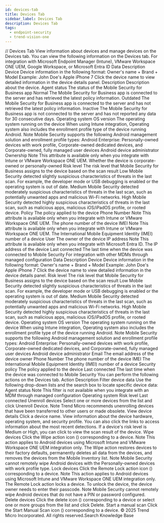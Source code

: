 ```yaml
---
id: devices-tab
title: Devices Tab
sidebar_label: Devices Tab
description: Devices Tab
tags:
  - endpoint-security
  - trend-vision-one
---
```


/*<![CDATA[*/ $('#title').html($('meta[name=map-description]').attr('content')); /*]]>*/ Devices Tab View information about devices and manage devices on the Devices tab. You can view the following information on the Devices tab. For integration with Microsoft Endpoint Manager (Intune), VMware Workspace ONE UEM, Google Workspace, or Microsoft Entra ID Data Description Device Device information in the following format: Owner's name + Brand + Model Example: John Doe's Apple iPhone 7 Click the device name to view detailed information in the device details panel. Description Description about the device. Agent status The status of the Mobile Security for Business app Normal The Mobile Security for Business app is connected to the server and has retrieved the latest policy information. Outdated The Mobile Security for Business app is connected to the server and has not retrieved the latest policy information. Inactive The Mobile Security for Business app is not connected to the server and has not reported any data for 30 consecutive days. Operating system OS version The operating system running on the device When using Intune integration, Operating system also includes the enrollment profile type of the device running Android. Note Mobile Security supports the following Android management solution and enrollment profile types: Android Enterprise: Personally-owned devices with work profile, Corporate-owned dedicated devices, and Corporate-owned, fully managed user devices Android device administrator Ownership Note This attribute is available only when you integrate with Intune or VMware Workspace ONE UEM. Whether the device is corporate-owned or personally-owned Risk level The risk level that Mobile Security for Business assigns to the device based on the scan result Low Mobile Security detected slightly suspicious characteristics of threats in the last scan. For example, the developer mode or USB debugging is enabled or the operating system is out of date. Medium Mobile Security detected moderately suspicious characteristics of threats in the last scan, such as potentially unwanted apps and malicious Wi-Fi networks. High Mobile Security detected highly suspicious characteristics of threats in the last scan, such as malicious apps, malicious iOS/iPadOS profile, or rooted device. Policy The policy applied to the device Phone Number Note This attribute is available only when you integrate with Intune or VMware Workspace ONE UEM. The phone number of the device IMEI Note This attribute is available only when you integrate with Intune or VMware Workspace ONE UEM. The International Mobile Equipment Identity (IMEI) number of a device User The owner of the device IP address Note This attribute is available only when you integrate with Microsoft Entra ID. The IP address of the device Last connected The last time when the device was connected to Mobile Security For integration with other MDMs through managed configuration Data Description Device Device information in the following format: Owner's name + Brand + Model Example: John Doe's Apple iPhone 7 Click the device name to view detailed information in the device details panel. Risk level The risk level that Mobile Security for Business assigns to the device based on the scan result Low Mobile Security detected slightly suspicious characteristics of threats in the last scan. For example, the developer mode or USB debugging is enabled or the operating system is out of date. Medium Mobile Security detected moderately suspicious characteristics of threats in the last scan, such as potentially unwanted apps and malicious Wi-Fi networks. High Mobile Security detected highly suspicious characteristics of threats in the last scan, such as malicious apps, malicious iOS/iPadOS profile, or rooted device. Operating system OS version The operating system running on the device When using Intune integration, Operating system also includes the enrollment profile type of the device running Android. Note Mobile Security supports the following Android management solution and enrollment profile types: Android Enterprise: Personally-owned devices with work profile, Corporate-owned dedicated devices, and Corporate-owned, fully managed user devices Android device administrator Email The email address of the device owner Phone Number The phone number of the device IMEI The International Mobile Equipment Identity (IMEI) number of a device Security policy The policy applied to the device Last connected The last time when the device was connected to Mobile Security You can perform the following actions on the Devices tab. Action Description Filter device data Use the following drop-down lists and the search box to locate specific device data: Agent status Note This filter is not available when you integrate with an MDM through managed configuration Operating system Risk level Last connected Unenroll devices Select one or more devices from the list and click Unenroll Device. Note Trend Micro recommends unenrolling devices that have been transferred to other users or made obsolete. View device details Click a device name. View information about the device hardware, operating system, and security profile. You can also click the links to access information about the most recent detections. If a device's risk level is Medium or High, you can click to view the scan result of the device. Wipe devices Click the Wipe action icon () corresponding to a device. Note This action applies to Android devices using Microsoft Intune and VMware Workspace ONE UEM integration only. The Wipe action restores devices to their factory defaults, permanently deletes all data from the devices, and removes the devices from the Mobile Inventory list. Note Mobile Security cannot remotely wipe Android devices with the Personally-owned devices with work profile type. Lock devices Click the Remote Lock action icon () corresponding to a device. Note This action applies to Android devices using Microsoft Intune and VMware Workspace ONE UEM integration only. The Remote Lock action locks a device. To unlock the device, the device owner needs to enter their passcode. Note Mobile Security cannot remotely wipe Android devices that do not have a PIN or password configured. Delete devices Click the delete icon () corresponding to a device or select one or more groups from the list and click Delete. Start a manual scan Click the Start Manual Scan icon () corresponding to a device. © 2025 Trend Micro Incorporated. All rights reserved.Search Knowledge Base